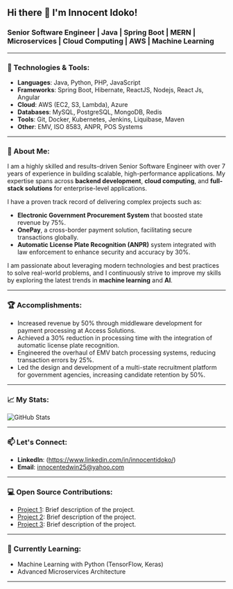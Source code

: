 ## Hi there 👋 I'm Innocent Idoko!

### Senior Software Engineer | Java | Spring Boot | MERN | Microservices | Cloud Computing | AWS | Machine Learning

---

### 🔧 Technologies & Tools:
- **Languages**: Java, Python, PHP, JavaScript
- **Frameworks**: Spring Boot, Hibernate, ReactJS, Nodejs, React Js, Angular
- **Cloud**: AWS (EC2, S3, Lambda), Azure
- **Databases**: MySQL, PostgreSQL, MongoDB, Redis
- **Tools**: Git, Docker, Kubernetes, Jenkins, Liquibase, Maven
- **Other**: EMV, ISO 8583, ANPR, POS Systems

---

### 🚀 About Me:
I am a highly skilled and results-driven Senior Software Engineer with over 7 years of experience in building scalable, high-performance applications. My expertise spans across **backend development**, **cloud computing**, and **full-stack solutions** for enterprise-level applications. 

I have a proven track record of delivering complex projects such as:
- **Electronic Government Procurement System** that boosted state revenue by 75%.
- **OnePay**, a cross-border payment solution, facilitating secure transactions globally.
- **Automatic License Plate Recognition (ANPR)** system integrated with law enforcement to enhance security and accuracy by 30%.

I am passionate about leveraging modern technologies and best practices to solve real-world problems, and I continuously strive to improve my skills by exploring the latest trends in **machine learning** and **AI**.

---

### 🏆 Accomplishments:
- Increased revenue by 50% through middleware development for payment processing at Access Solutions.
- Achieved a 30% reduction in processing time with the integration of automatic license plate recognition.
- Engineered the overhaul of EMV batch processing systems, reducing transaction errors by 25%.
- Led the design and development of a multi-state recruitment platform for government agencies, increasing candidate retention by 50%.

---

### 📈 My Stats:

![GitHub Stats](https://github-readme-stats.vercel.app/api?username=innodwin&show_icons=true&theme=radical)

---

### 📫 Let's Connect:

- **LinkedIn**: (https://www.linkedin.com/in/innocentidoko/)
- **Email**: [innocentedwin25@yahoo.com](mailto:innocentedwin25@yahoo.com)

---

### 💻 Open Source Contributions:
- [Project 1](https://github.com/YourUsername/Project1): Brief description of the project.
- [Project 2](https://github.com/YourUsername/Project2): Brief description of the project.
- [Project 3](https://github.com/YourUsername/Project3): Brief description of the project.

---

### 🌱 Currently Learning:
- Machine Learning with Python (TensorFlow, Keras)
- Advanced Microservices Architecture


---

